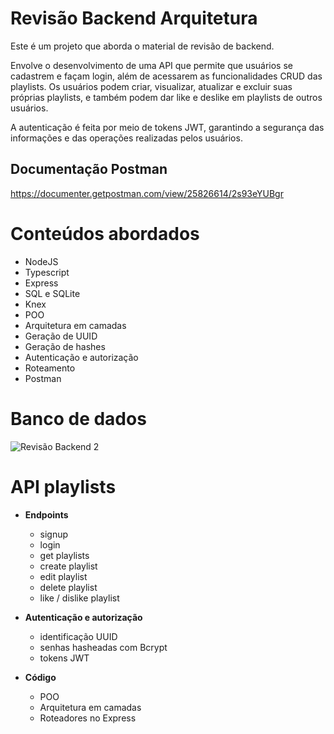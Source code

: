 # Revisão Backend Arquitetura

Este é um projeto que aborda o material de revisão de backend. <br>

Envolve o desenvolvimento de uma API que permite que usuários se cadastrem e façam login, além de acessarem as funcionalidades CRUD das playlists. Os usuários podem criar, visualizar, atualizar e excluir suas próprias playlists, e também podem dar like e deslike em playlists de outros usuários.

A autenticação é feita por meio de tokens JWT, garantindo a segurança das informações e das operações realizadas pelos usuários.

## Documentação Postman
https://documenter.getpostman.com/view/25826614/2s93eYUBgr

# Conteúdos abordados
- NodeJS
- Typescript
- Express
- SQL e SQLite
- Knex
- POO
- Arquitetura em camadas
- Geração de UUID
- Geração de hashes
- Autenticação e autorização
- Roteamento
- Postman

# Banco de dados
![Revisão Backend 2](https://user-images.githubusercontent.com/29845719/218814910-bf37f2b0-b58b-4f3d-9590-b6c12d618da8.png)

# API playlists
- **Endpoints**
    - signup
    - login
    - get playlists
    - create playlist
    - edit playlist
    - delete playlist
    - like / dislike playlist

- **Autenticação e autorização**
    - identificação UUID
    - senhas hasheadas com Bcrypt
    - tokens JWT
 
 - **Código**
    - POO
    - Arquitetura em camadas
    - Roteadores no Express
